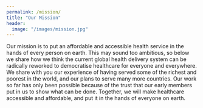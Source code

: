 ```yaml
---
permalink: /mission/
title: "Our Mission"
header:
  image: "/images/mission.jpg"
---
```


Our mission is to put an affordable and accessible health service in the hands of every person on earth. This may sound too ambitious, so below we share how we think the current global health delivery system can be radically reworked to democratise healthcare for everyone and everywhere. We share with you our experience of having served some of the richest and poorest in the world, and our plans to serve many more countries. Our work so far has only been possible because of the trust that our early members put in us to show what can be done. Together, we will make healthcare accessible and affordable, and put it in the hands of everyone on earth.


